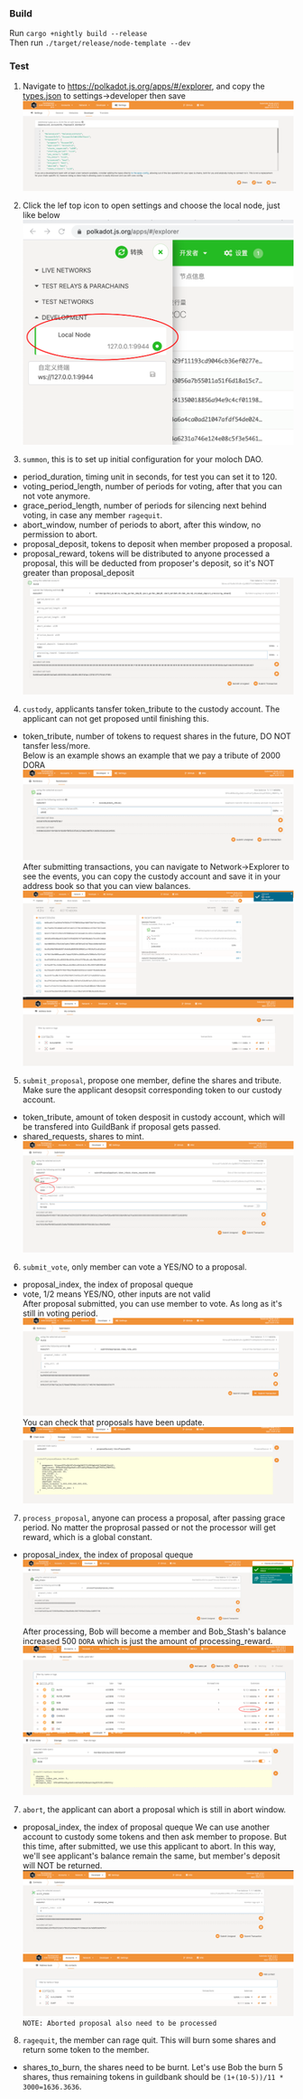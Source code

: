 ### Build

Run `cargo +nightly build --release`  
Then run `./target/release/node-template --dev`

### Test

1. Navigate to https://polkadot.js.org/apps/#/explorer, and  copy the [types.json](../pallets/moloch-v1/src/types.json) to settings->developer then save
![alt add-settings](images/add-settings.png)

2. Click the lef top icon to open settings and choose the local node, just like below
![alt select-node](images/select-node.png)

3. `summon`, this is to set up initial configuration for your moloch DAO.  
- period_duration, timing unit in seconds, for test you can set it to 120.  
- voting_period_length, number of periods for voting, after that you can not vote anymore.  
- grace_period_length, number of periods for silencing next behind voting, in case any member `ragequit`.  
- abort_window, number of periods to abort, after this window, no permission to abort.  
- proposal_deposit, tokens to deposit when member proposed a proposal.
- proposal_reward, tokens will be distributed to anyone processed a proposal, this will be deducted from proposer's deposit, so it's NOT greater than proposal_deposit
![alt summon](images/summon.png)

4. `custody`, applicants tansfer token_tribute to the custody account. The applicant can not get proposed until finishing this.
- token_tribute, number of tokens to request shares in the future, DO NOT tansfer less/more.  
Below is an example shows an example that we pay a tribute of 2000 DORA
![alt custody](images/custody.png)
After submitting transactions, you can navigate to Network->Explorer to see the events, you can copy the custody account and save it in your address book so that you can view balances.
![alt custody-account](images/custody-account.png)
![alt address-book](images/address-book.png)

5. `submit_proposal`, propose one member, define the shares and tribute. Make sure the applicant desopsit corresponding token to our custody account.
- token_tribute, amount of token desposit in custody account, which will be transfered into GuildBank if proposal gets passed.
- shared_requests, shares to mint.
![alt submit-proposal](images/submit-proposal.png)

6. `submit_vote`, only member can vote a YES/NO to a proposal.
- proposal_index, the index of proposal queque
- vote, 1/2 means YES/NO, other inputs are not valid  
After proposal submitted, you can use member to vote. As long as it's still in voting period.
![alt vote](images/vote.png)
You can check that proposals have been update.
![alt proposals](images/proposals.png)

7. `process_proposal`, anyone can process a proposal, after passing grace period. No matter the proprosal passed or not the processor will get reward, which is a global constant.
- proposal_index, the index of proposal queque
![alt process](images/process.png)
After processing, Bob will become a member and Bob_Stash's balance increased 500 `DORA` which is just the amount of processing_reward.
![alt bob](images/bob.png)
![alt member](images/member.png)

7. `abort`, the applicant can abort a proposal which is still in abort window.
- proposal_index, the index of proposal queque
We can use another account to custody some tokens and then ask member to propose. But this time, after submitted, we use this applicant to abort. In this way, we'll see applicant's balance remain the same, but member's deposit will NOT be returned.
![alt abort](images/abort.png)
![alt after-abort](images/after-abort.png)
```NOTE: Aborted proposal also need to be processed``` 

8. `ragequit`, the member can rage quit. This will burn some shares and return some token to the member.
- shares_to_burn, the shares need to be burnt.
Let's use Bob the burn 5 shares, thus remaining tokens in guildbank should be `(1+(10-5))/11 * 3000=1636.3636`. 
